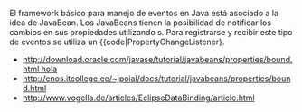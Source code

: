 El framework básico para manejo de eventos en Java está asociado a la idea de JavaBean. Los JavaBeans tienen la posibilidad de notificar los cambios en sus propiedades utilizando s. Para registrarse y recibir este tipo de eventos se utiliza un {{code|PropertyChangeListener}.

-   [http://download.oracle.com/javase/tutorial/javabeans/properties/bound.html hola](http---download-oracle-com-javase-tutorial-javabeans-properties-bound-html-hola.html)
-   <http://enos.itcollege.ee/~jpoial/docs/tutorial/javabeans/properties/bound.html>
-   <http://www.vogella.de/articles/EclipseDataBinding/article.html>

